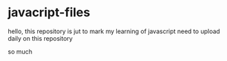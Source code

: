 # javacript-files

hello, this repository is jut to mark my learning of javascript
need to upload daily on this repository

so much